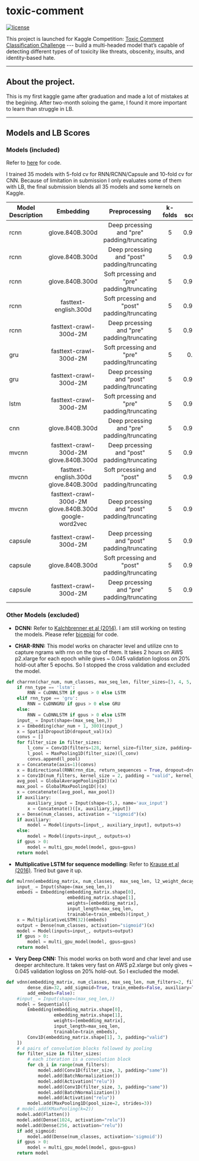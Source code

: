 # toxic-comment
[![license](https://img.shields.io/github/license/mashape/apistatus.svg?maxAge=2592000)](https://github.com/zhenghuazx/toxic-comment/edit/master/LICENSE)

This project is launched for Kaggle Competition: [Toxic Comment Classification Challenge](https://www.kaggle.com/c/jigsaw-toxic-comment-classification-challenge) --- build a multi-headed model that’s capable of detecting different types of of toxicity like threats, obscenity, insults, and identity-based hate.

------------------
## About the project.
This is my first kaggle game after graduation and made a lot of mistakes at the begining. After two-month soloing the game, I found it more important to learn than struggle in LB. 

------------------
## Models and LB Scores
### Models (included)
Refer to [here](https://github.com/zhenghuazx/toxic-comment/blob/master/lib/models.py) for code.

I trained 35 models with 5-fold cv for RNN/RCNN/Capsule and 10-fold cv for CNN. Because of limitation in submission I only evaluates some of them with LB, the final submission blends all 35 models and some kernels on Kaggle.

| Model Description | Embedding   |  Preprocessing                       |   k-folds  | LB scores     |
| ------------- |:---------------:| :-----------------------------------:|:-----------------:|--------------:|
| rcnn       | glove.840B.300d | Deep prcessing and "pre" padding/truncating  | 5 | 0.9865 |
| rcnn       | glove.840B.300d | Deep prcessing and "post" padding/truncating | 5 | 0.9865 |
| rcnn       | glove.840B.300d | Soft prcessing and "pre" padding/truncating  | 5 | 0.9861 |
| rcnn       | fasttext-english.300d| Soft prcessing and "post" padding/truncating  | 5 | 0.9861 |
| rcnn       | fasttext-crawl-300d-2M| Deep prcessing and "pre" padding/truncating  | 5 | 0.9859 |
| gru       | fasttext-crawl-300d-2M| Soft prcessing and "pre" padding/truncating  | 5 | 0.985  |
| gru       | fasttext-crawl-300d-2M| Deep prcessing and "post" padding/truncating  | 5 | 0.9848 |
| lstm      | fasttext-crawl-300d-2M| Soft prcessing and "pre" padding/truncating  | 5 | 0.9845 |
| cnn     | glove.840B.300d| Deep prcessing and "pre" padding/truncating  | 5 | 0.9842 |
| mvcnn   | fasttext-crawl-300d-2M glove.840B.300d | Deep prcessing and "post" padding/truncating  | 5 | 0.9849 |
| mvcnn   | fasttext-english.300d glove.840B.300d | Soft prcessing and "post" padding/truncating  | 5 | 0.9831 |
| mvcnn | fasttext-crawl-300d-2M glove.840B.300d google-word2vec| Deep prcessing and "post" padding/truncating  | 5 | 0.9849 |
| capsule     | fasttext-crawl-300d-2M | Deep prcessing and "post" padding/truncating  | 5 | 0.9859 |
| capsule     | glove.840B.300d | Soft prcessing and "post" padding/truncating  | 5 | 0.9856 |
| capsule     | fasttext-crawl-300d-2M | Deep prcessing and "pre" padding/truncating  | 5 | 0.9854 |

### Other Models (excluded)
- **DCNN:** 
Refer to [Kalchbrenner et al (2014)](https://arxiv.org/abs/1404.2188). I am still working on testing the models. Please refer [bicepjai](https://github.com/bicepjai/Deep-Survey-Text-Classification/blob/master/deep_models/paper_03_med_cnn/utils.py) for code.

- **CHAR-RNN:**
This model works on character level and utilize cnn to capture ngrams with rnn on the top of them. It takes 2 hours on AWS p2.xlarge for each epoch while gives ~ 0.045 validation logloss on 20% hold-out after 5 epochs. So I stopped the cross validation and excluded the model.
```python
def charrnn(char_num, num_classes, max_seq_len, filter_sizes=[3, 4, 5, 6, 7], rnn_dim = 128, num_filters=64, l2_weight_decay=0.0001, dropout_val=0.25, dense_dim=32, auxiliary = False, dropout=0.2, recurrent_dropout=0.2, add_sigmoid=True, train_embeds=False, gpus=0, add_embeds=True, rnn_type='gru'):
    if rnn_type == 'lstm':
        RNN = CuDNNLSTM if gpus > 0 else LSTM
    elif rnn_type == 'gru':
        RNN = CuDNNGRU if gpus > 0 else GRU
    else:
        RNN = CuDNNLSTM if gpus > 0 else LSTM
    input_ = Input(shape=(max_seq_len,))
    x = Embedding(char_num + 1, 300)(input_)
    x = SpatialDropout1D(dropout_val)(x)
    convs = []
    for filter_size in filter_sizes:
        l_conv = Conv1D(filters=128, kernel_size=filter_size, padding='valid', activation='relu')(x)
        l_pool = MaxPooling1D(filter_size)(l_conv)
        convs.append(l_pool)
    x = Concatenate(axis=1)(convs)
    x = Bidirectional(RNN(rnn_dim, return_sequences = True, dropout=dropout, recurrent_dropout=recurrent_dropout))(x)
    x = Conv1D(num_filters, kernel_size = 2, padding = "valid", kernel_initializer = "he_uniform")(x)
    avg_pool = GlobalAveragePooling1D()(x)
    max_pool = GlobalMaxPooling1D()(x)
    x = concatenate([avg_pool, max_pool])
    if auxiliary:
        auxiliary_input = Input(shape=(5,), name='aux_input')
        x = Concatenate()([x, auxiliary_input])
    x = Dense(num_classes, activation = "sigmoid")(x)
    if auxiliary:
        model = Model(inputs=[input_, auxiliary_input], outputs=x)
    else:
        model = Model(inputs=input_, outputs=x)
    if gpus > 0:
        model = multi_gpu_model(model, gpus=gpus)
    return model
```

- **Multiplicative LSTM for sequence modelling:**
Refer to [Krause et al (2016)](https://arxiv.org/pdf/1609.07959.pdf). Tried but gave it up.
```python
def mulrnn(embedding_matrix, num_classes,  max_seq_len, l2_weight_decay=0.0001, rnn_dim=100, dropout_val=0.3, dense_dim=32, add_sigmoid=True, train_embeds=False, gpus=0, rnn_type='lstm', mask_zero=True, auxiliary=True, kernel_regularizer=None, recurrent_regularizer=None, activity_regularizer=None, dropout=0.2, recurrent_dropout=0.2):
    input_ = Input(shape=(max_seq_len,))
    embeds = Embedding(embedding_matrix.shape[0],
                       embedding_matrix.shape[1],
                       weights=[embedding_matrix],
                       input_length=max_seq_len,
                       trainable=train_embeds)(input_)
    x = MultiplicativeLSTM(32)(embeds)
    output = Dense(num_classes, activation="sigmoid")(x)
    model = Model(inputs=input_, outputs=output)
    if gpus > 0:
        model = multi_gpu_model(model, gpus=gpus)
    return model
```
- **Very Deep CNN:**
This model works on both word and char level and use deeper architecture. It takes very fast on AWS p2.xlarge but only gives ~ 0.045 validation logloss on 20% hold-out. So I excluded the model.
```python
def vdnn(embedding_matrix, num_classes, max_seq_len, num_filters=2, filter_sizes=[64, 128, 256, 512], l2_weight_decay=0.0001, dropout_val=0.5,
        dense_dim=32, add_sigmoid=True, train_embeds=False, auxiliary=True, gpus=0, n_cnn_layers=1, pool='max',
        add_embeds=False):
    #input_ = Input(shape=(max_seq_len,))
    model = Sequential([
        Embedding(embedding_matrix.shape[0],
                  embedding_matrix.shape[1],
                  weights=[embedding_matrix],
                  input_length=max_seq_len,
                  trainable=train_embeds),
        Conv1D(embedding_matrix.shape[1], 3, padding="valid")
    ])
    # 4 pairs of convolution blocks followed by pooling
    for filter_size in filter_sizes:
        # each iteration is a convolution block
        for cb_i in range(num_filters):
            model.add(Conv1D(filter_size, 3, padding="same"))
            model.add(BatchNormalization())
            model.add(Activation("relu"))
            model.add(Conv1D(filter_size, 3, padding="same"))
            model.add(BatchNormalization())
            model.add(Activation("relu"))
        model.add(MaxPooling1D(pool_size=2, strides=3))
    # model.add(KMaxPooling(k=2))
    model.add(Flatten())
    model.add(Dense(1024, activation="relu"))
    model.add(Dense(256, activation="relu"))
    if add_sigmoid:
        model.add(Dense(num_classes, activation='sigmoid'))
    if gpus > 0:
        model = multi_gpu_model(model, gpus=gpus)
    return model
```
